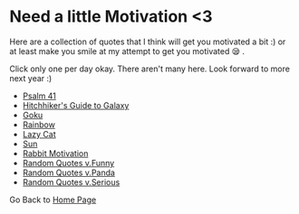 # Need a little Motivation <3 

Here are a collection of quotes that I think will get you motivated a bit :) or at least make you smile at my attempt to get you motivated :sleepy: . 

Click only one per day okay. There aren't many here. Look forward to more next year :)
- [Psalm 41](https://steffinrayen.github.io/fuzzy-happiness/2018-treat/openWhen/demotivated/psalm42.html)
- [Hitchhiker's Guide to Galaxy](https://steffinrayen.github.io/fuzzy-happiness/2018-treat/openWhen/demotivated/cowboy.html)
- [Goku](https://steffinrayen.github.io/fuzzy-happiness/2018-treat/openWhen/demotivated/goku.html)
- [Rainbow](https://steffinrayen.github.io/fuzzy-happiness/2018-treat/openWhen/demotivated/rainbow.html)
- [Lazy Cat](https://steffinrayen.github.io/fuzzy-happiness/2018-treat/openWhen/demotivated/sleepyCat.html)
- [Sun](https://steffinrayen.github.io/fuzzy-happiness/2018-treat/openWhen/demotivated/sun.html)
- [Rabbit Motivation](https://steffinrayen.github.io/fuzzy-happiness/2018-treat/openWhen/demotivated/rabbit.html)
- [Random Quotes v.Funny](https://steffinrayen.github.io/fuzzy-happiness/2018-treat/openWhen/demotivated/chubby.html)
- [Random Quotes v.Panda](https://steffinrayen.github.io/fuzzy-happiness/2018-treat/openWhen/demotivated/panda.html)
- [Random Quotes v.Serious](https://steffinrayen.github.io/fuzzy-happiness/2018-treat/openWhen/demotivated/randomQuote.html)

Go Back to [Home Page](https://steffinrayen.github.io/fuzzy-happiness/)